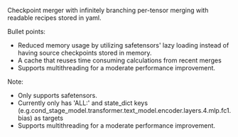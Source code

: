 Checkpoint merger with infinitely branching per-tensor merging with readable recipes stored in yaml.

Bullet points:
- Reduced memory usage by utilizing safetensors' lazy loading instead of having source checkpoints stored in memory.
- A cache that reuses time consuming calculations from recent merges
- Supports multithreading for a moderate performance improvement.

Note:
- Only supports safetensors.
- Currently only has 'ALL:' and state_dict keys (e.g.cond_stage_model.transformer.text_model.encoder.layers.4.mlp.fc1.bias) as targets 
- Supports multithreading for a moderate performance improvement.
